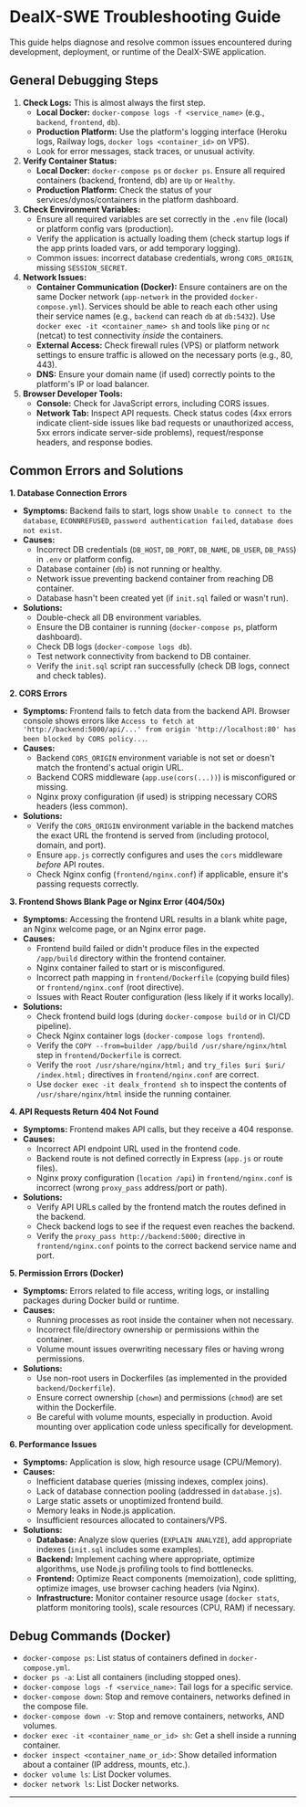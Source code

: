 # DealX-SWE Troubleshooting Guide

This guide helps diagnose and resolve common issues encountered during development, deployment, or runtime of the DealX-SWE application.

## General Debugging Steps

1.  **Check Logs:** This is almost always the first step.
    *   **Local Docker:** `docker-compose logs -f <service_name>` (e.g., `backend`, `frontend`, `db`).
    *   **Production Platform:** Use the platform's logging interface (Heroku logs, Railway logs, `docker logs <container_id>` on VPS).
    *   Look for error messages, stack traces, or unusual activity.
2.  **Verify Container Status:**
    *   **Local Docker:** `docker-compose ps` or `docker ps`. Ensure all required containers (backend, frontend, db) are `Up` or `Healthy`.
    *   **Production Platform:** Check the status of your services/dynos/containers in the platform dashboard.
3.  **Check Environment Variables:**
    *   Ensure all required variables are set correctly in the `.env` file (local) or platform config vars (production).
    *   Verify the application is actually loading them (check startup logs if the app prints loaded vars, or add temporary logging).
    *   Common issues: incorrect database credentials, wrong `CORS_ORIGIN`, missing `SESSION_SECRET`.
4.  **Network Issues:**
    *   **Container Communication (Docker):** Ensure containers are on the same Docker network (`app-network` in the provided `docker-compose.yml`). Services should be able to reach each other using their service names (e.g., `backend` can reach `db` at `db:5432`). Use `docker exec -it <container_name> sh` and tools like `ping` or `nc` (netcat) to test connectivity *inside* the containers.
    *   **External Access:** Check firewall rules (VPS) or platform network settings to ensure traffic is allowed on the necessary ports (e.g., 80, 443).
    *   **DNS:** Ensure your domain name (if used) correctly points to the platform's IP or load balancer.
5.  **Browser Developer Tools:**
    *   **Console:** Check for JavaScript errors, including CORS issues.
    *   **Network Tab:** Inspect API requests. Check status codes (4xx errors indicate client-side issues like bad requests or unauthorized access, 5xx errors indicate server-side problems), request/response headers, and response bodies.

## Common Errors and Solutions

**1. Database Connection Errors**

*   **Symptoms:** Backend fails to start, logs show `Unable to connect to the database`, `ECONNREFUSED`, `password authentication failed`, `database does not exist`.
*   **Causes:**
    *   Incorrect DB credentials (`DB_HOST`, `DB_PORT`, `DB_NAME`, `DB_USER`, `DB_PASS`) in `.env` or platform config.
    *   Database container (`db`) is not running or healthy.
    *   Network issue preventing backend container from reaching DB container.
    *   Database hasn't been created yet (if `init.sql` failed or wasn't run).
*   **Solutions:**
    *   Double-check all DB environment variables.
    *   Ensure the DB container is running (`docker-compose ps`, platform dashboard).
    *   Check DB logs (`docker-compose logs db`).
    *   Test network connectivity from backend to DB container.
    *   Verify the `init.sql` script ran successfully (check DB logs, connect and check tables).

**2. CORS Errors**

*   **Symptoms:** Frontend fails to fetch data from the backend API. Browser console shows errors like `Access to fetch at 'http://backend:5000/api/...' from origin 'http://localhost:80' has been blocked by CORS policy...`.
*   **Causes:**
    *   Backend `CORS_ORIGIN` environment variable is not set or doesn't match the frontend's actual origin URL.
    *   Backend CORS middleware (`app.use(cors(...))`) is misconfigured or missing.
    *   Nginx proxy configuration (if used) is stripping necessary CORS headers (less common).
*   **Solutions:**
    *   Verify the `CORS_ORIGIN` environment variable in the backend matches the exact URL the frontend is served from (including protocol, domain, and port).
    *   Ensure `app.js` correctly configures and uses the `cors` middleware *before* API routes.
    *   Check Nginx config (`frontend/nginx.conf`) if applicable, ensure it's passing requests correctly.

**3. Frontend Shows Blank Page or Nginx Error (404/50x)**

*   **Symptoms:** Accessing the frontend URL results in a blank white page, an Nginx welcome page, or an Nginx error page.
*   **Causes:**
    *   Frontend build failed or didn't produce files in the expected `/app/build` directory within the frontend container.
    *   Nginx container failed to start or is misconfigured.
    *   Incorrect path mapping in `frontend/Dockerfile` (copying build files) or `frontend/nginx.conf` (root directive).
    *   Issues with React Router configuration (less likely if it works locally).
*   **Solutions:**
    *   Check frontend build logs (during `docker-compose build` or in CI/CD pipeline).
    *   Check Nginx container logs (`docker-compose logs frontend`).
    *   Verify the `COPY --from=builder /app/build /usr/share/nginx/html` step in `frontend/Dockerfile` is correct.
    *   Verify the `root /usr/share/nginx/html;` and `try_files $uri $uri/ /index.html;` directives in `frontend/nginx.conf` are correct.
    *   Use `docker exec -it dealx_frontend sh` to inspect the contents of `/usr/share/nginx/html` inside the running container.

**4. API Requests Return 404 Not Found**

*   **Symptoms:** Frontend makes API calls, but they receive a 404 response.
*   **Causes:**
    *   Incorrect API endpoint URL used in the frontend code.
    *   Backend route is not defined correctly in Express (`app.js` or route files).
    *   Nginx proxy configuration (`location /api`) in `frontend/nginx.conf` is incorrect (wrong `proxy_pass` address/port or path).
*   **Solutions:**
    *   Verify API URLs called by the frontend match the routes defined in the backend.
    *   Check backend logs to see if the request even reaches the backend.
    *   Verify the `proxy_pass http://backend:5000;` directive in `frontend/nginx.conf` points to the correct backend service name and port.

**5. Permission Errors (Docker)**

*   **Symptoms:** Errors related to file access, writing logs, or installing packages during Docker build or runtime.
*   **Causes:**
    *   Running processes as root inside the container when not necessary.
    *   Incorrect file/directory ownership or permissions within the container.
    *   Volume mount issues overwriting necessary files or having wrong permissions.
*   **Solutions:**
    *   Use non-root users in Dockerfiles (as implemented in the provided `backend/Dockerfile`).
    *   Ensure correct ownership (`chown`) and permissions (`chmod`) are set within the Dockerfile.
    *   Be careful with volume mounts, especially in production. Avoid mounting over application code unless specifically for development.

**6. Performance Issues**

*   **Symptoms:** Application is slow, high resource usage (CPU/Memory).
*   **Causes:**
    *   Inefficient database queries (missing indexes, complex joins).
    *   Lack of database connection pooling (addressed in `database.js`).
    *   Large static assets or unoptimized frontend build.
    *   Memory leaks in Node.js application.
    *   Insufficient resources allocated to containers/VPS.
*   **Solutions:**
    *   **Database:** Analyze slow queries (`EXPLAIN ANALYZE`), add appropriate indexes (`init.sql` includes some examples).
    *   **Backend:** Implement caching where appropriate, optimize algorithms, use Node.js profiling tools to find bottlenecks.
    *   **Frontend:** Optimize React components (memoization), code splitting, optimize images, use browser caching headers (via Nginx).
    *   **Infrastructure:** Monitor container resource usage (`docker stats`, platform monitoring tools), scale resources (CPU, RAM) if necessary.

## Debug Commands (Docker)

*   `docker-compose ps`: List status of containers defined in `docker-compose.yml`.
*   `docker ps -a`: List all containers (including stopped ones).
*   `docker-compose logs -f <service_name>`: Tail logs for a specific service.
*   `docker-compose down`: Stop and remove containers, networks defined in the compose file.
*   `docker-compose down -v`: Stop and remove containers, networks, AND volumes.
*   `docker exec -it <container_name_or_id> sh`: Get a shell inside a running container.
*   `docker inspect <container_name_or_id>`: Show detailed information about a container (IP address, mounts, etc.).
*   `docker volume ls`: List Docker volumes.
*   `docker network ls`: List Docker networks.

---
